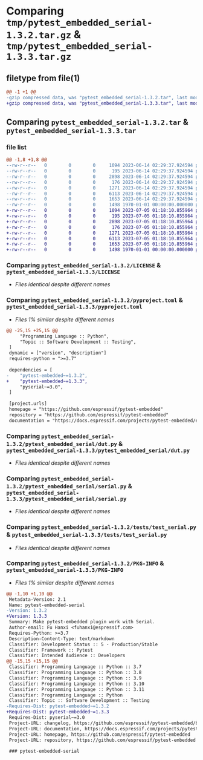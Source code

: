 # Comparing `tmp/pytest_embedded_serial-1.3.2.tar.gz` & `tmp/pytest_embedded_serial-1.3.3.tar.gz`

## filetype from file(1)

```diff
@@ -1 +1 @@
-gzip compressed data, was "pytest_embedded_serial-1.3.2.tar", last modified: Fri Jan  1 00:00:00 2016, max compression
+gzip compressed data, was "pytest_embedded_serial-1.3.3.tar", last modified: Fri Jan  1 00:00:00 2016, max compression
```

## Comparing `pytest_embedded_serial-1.3.2.tar` & `pytest_embedded_serial-1.3.3.tar`

### file list

```diff
@@ -1,8 +1,8 @@
--rw-r--r--   0        0        0     1094 2023-06-14 02:29:37.924594 pytest_embedded_serial-1.3.2/LICENSE
--rw-r--r--   0        0        0      195 2023-06-14 02:29:37.924594 pytest_embedded_serial-1.3.2/README.md
--rw-r--r--   0        0        0     2898 2023-06-14 02:29:37.924594 pytest_embedded_serial-1.3.2/pyproject.toml
--rw-r--r--   0        0        0      176 2023-06-14 02:29:37.924594 pytest_embedded_serial-1.3.2/pytest_embedded_serial/__init__.py
--rw-r--r--   0        0        0     1271 2023-06-14 02:29:37.924594 pytest_embedded_serial-1.3.2/pytest_embedded_serial/dut.py
--rw-r--r--   0        0        0     6113 2023-06-14 02:29:37.924594 pytest_embedded_serial-1.3.2/pytest_embedded_serial/serial.py
--rw-r--r--   0        0        0     1653 2023-06-14 02:29:37.924594 pytest_embedded_serial-1.3.2/tests/test_serial.py
--rw-r--r--   0        0        0     1498 1970-01-01 00:00:00.000000 pytest_embedded_serial-1.3.2/PKG-INFO
+-rw-r--r--   0        0        0     1094 2023-07-05 01:18:10.855964 pytest_embedded_serial-1.3.3/LICENSE
+-rw-r--r--   0        0        0      195 2023-07-05 01:18:10.855964 pytest_embedded_serial-1.3.3/README.md
+-rw-r--r--   0        0        0     2898 2023-07-05 01:18:10.855964 pytest_embedded_serial-1.3.3/pyproject.toml
+-rw-r--r--   0        0        0      176 2023-07-05 01:18:10.855964 pytest_embedded_serial-1.3.3/pytest_embedded_serial/__init__.py
+-rw-r--r--   0        0        0     1271 2023-07-05 01:18:10.855964 pytest_embedded_serial-1.3.3/pytest_embedded_serial/dut.py
+-rw-r--r--   0        0        0     6113 2023-07-05 01:18:10.855964 pytest_embedded_serial-1.3.3/pytest_embedded_serial/serial.py
+-rw-r--r--   0        0        0     1653 2023-07-05 01:18:10.855964 pytest_embedded_serial-1.3.3/tests/test_serial.py
+-rw-r--r--   0        0        0     1498 1970-01-01 00:00:00.000000 pytest_embedded_serial-1.3.3/PKG-INFO
```

### Comparing `pytest_embedded_serial-1.3.2/LICENSE` & `pytest_embedded_serial-1.3.3/LICENSE`

 * *Files identical despite different names*

### Comparing `pytest_embedded_serial-1.3.2/pyproject.toml` & `pytest_embedded_serial-1.3.3/pyproject.toml`

 * *Files 1% similar despite different names*

```diff
@@ -25,15 +25,15 @@
     "Programming Language :: Python",
     "Topic :: Software Development :: Testing",
 ]
 dynamic = ["version", "description"]
 requires-python = ">=3.7"
 
 dependencies = [
-    "pytest-embedded~=1.3.2",
+    "pytest-embedded~=1.3.3",
     "pyserial~=3.0",
 ]
 
 [project.urls]
 homepage = "https://github.com/espressif/pytest-embedded"
 repository = "https://github.com/espressif/pytest-embedded"
 documentation = "https://docs.espressif.com/projects/pytest-embedded/en/latest/"
```

### Comparing `pytest_embedded_serial-1.3.2/pytest_embedded_serial/dut.py` & `pytest_embedded_serial-1.3.3/pytest_embedded_serial/dut.py`

 * *Files identical despite different names*

### Comparing `pytest_embedded_serial-1.3.2/pytest_embedded_serial/serial.py` & `pytest_embedded_serial-1.3.3/pytest_embedded_serial/serial.py`

 * *Files identical despite different names*

### Comparing `pytest_embedded_serial-1.3.2/tests/test_serial.py` & `pytest_embedded_serial-1.3.3/tests/test_serial.py`

 * *Files identical despite different names*

### Comparing `pytest_embedded_serial-1.3.2/PKG-INFO` & `pytest_embedded_serial-1.3.3/PKG-INFO`

 * *Files 1% similar despite different names*

```diff
@@ -1,10 +1,10 @@
 Metadata-Version: 2.1
 Name: pytest-embedded-serial
-Version: 1.3.2
+Version: 1.3.3
 Summary: Make pytest-embedded plugin work with Serial.
 Author-email: Fu Hanxi <fuhanxi@espressif.com>
 Requires-Python: >=3.7
 Description-Content-Type: text/markdown
 Classifier: Development Status :: 5 - Production/Stable
 Classifier: Framework :: Pytest
 Classifier: Intended Audience :: Developers
@@ -15,15 +15,15 @@
 Classifier: Programming Language :: Python :: 3.7
 Classifier: Programming Language :: Python :: 3.8
 Classifier: Programming Language :: Python :: 3.9
 Classifier: Programming Language :: Python :: 3.10
 Classifier: Programming Language :: Python :: 3.11
 Classifier: Programming Language :: Python
 Classifier: Topic :: Software Development :: Testing
-Requires-Dist: pytest-embedded~=1.3.2
+Requires-Dist: pytest-embedded~=1.3.3
 Requires-Dist: pyserial~=3.0
 Project-URL: changelog, https://github.com/espressif/pytest-embedded/blob/main/CHANGELOG.md
 Project-URL: documentation, https://docs.espressif.com/projects/pytest-embedded/en/latest/
 Project-URL: homepage, https://github.com/espressif/pytest-embedded
 Project-URL: repository, https://github.com/espressif/pytest-embedded
 
 ### pytest-embedded-serial
```

